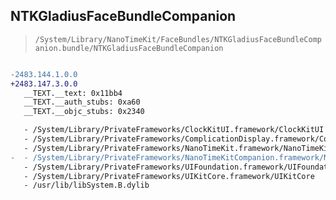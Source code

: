 ## NTKGladiusFaceBundleCompanion

> `/System/Library/NanoTimeKit/FaceBundles/NTKGladiusFaceBundleCompanion.bundle/NTKGladiusFaceBundleCompanion`

```diff

-2483.144.1.0.0
+2483.147.3.0.0
   __TEXT.__text: 0x11bb4
   __TEXT.__auth_stubs: 0xa60
   __TEXT.__objc_stubs: 0x2340

   - /System/Library/PrivateFrameworks/ClockKitUI.framework/ClockKitUI
   - /System/Library/PrivateFrameworks/ComplicationDisplay.framework/ComplicationDisplay
   - /System/Library/PrivateFrameworks/NanoTimeKit.framework/NanoTimeKit
-  - /System/Library/PrivateFrameworks/NanoTimeKitCompanion.framework/NanoTimeKitCompanion
   - /System/Library/PrivateFrameworks/UIFoundation.framework/UIFoundation
   - /System/Library/PrivateFrameworks/UIKitCore.framework/UIKitCore
   - /usr/lib/libSystem.B.dylib

```
